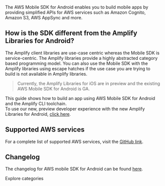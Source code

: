 The AWS Mobile SDK for Android enables you to build mobile apps by providing simplified APIs for AWS services such as Amazon Cognito, Amazon S3, AWS AppSync and more.

## How is the SDK different from the Amplify Libraries for Android?
The Amplify client libraries are use-case centric whereas the Mobile SDK is service-centric. The Amplify libraries provide a highly abstracted category based programming model. You can also use the Mobile SDK with the Amplify libraries using escape hatches if the use case you are trying to build is not available in Amplify libraries.

> Currently, the Amplify Libraries for iOS are in preview and the existing AWS Mobile SDK for Android is GA.

This guide shows how to build an app using AWS Mobile SDK for Android and the Amplify CLI toolchain.  
To use our new, preview developer experience with the new Amplify Libraries for Android, [click here](~/lib/lib.md).

## Supported AWS services
For a complete list of supported AWS services, visit the [GitHub link](https://github.com/aws-amplify/aws-sdk-android).

## Changelog
The changelog for AWS mobile SDK for Android can be found [here](https://github.com/aws-amplify/aws-sdk-android/blob/master/CHANGELOG.md).

<docs-internal-link-button href="~/sdk/api/graphql.md">
  <span slot="text">Explore categories</span>
</docs-internal-link-button>
